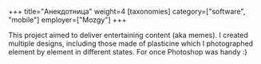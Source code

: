 +++
title="Анекдотница"
weight=4
[taxonomies]
category=["software", "mobile"]
employer=["Mozgy"]
+++

This project aimed to deliver entertaining content (aka memes). I created multiple designs, including those made of plasticine which I photographed element by element in different states. For once Photoshop was handy :)